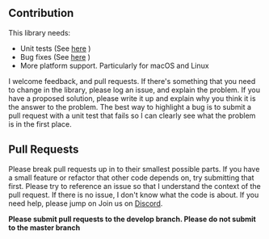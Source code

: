 ## Contribution

This library needs:

- Unit tests (See [here](https://github.com/MelbourneDeveloper/Device.Net/blob/7af1cc461ef79685a3499f87a450208b3a36a62e/src/Device.Net.UnitTests/UnitTests.cs#L23) )
- Bug fixes (See [here](https://github.com/MelbourneDeveloper/Device.Net/issues) )
- More platform support. Particularly for macOS and Linux

I welcome feedback, and pull requests. If there's something that you need to change in the library, please log an issue, and explain the problem. If you have a proposed solution, please write it up and explain why you think it is the answer to the problem. The best way to highlight a bug is to submit a pull request with a unit test that fails so I can clearly see what the problem is in the first place.

## Pull Requests

Please break pull requests up in to their smallest possible parts. If you have a small feature or refactor that other code depends on, try submitting that first. Please try to reference an issue so that I understand the context of the pull request. If there is no issue, I don't know what the code is about. If you need help, please jump on Join us on [Discord](https://discord.gg/ZcvXARm).

**Please submit pull requests to the develop branch. Please do not submit to the master branch**

